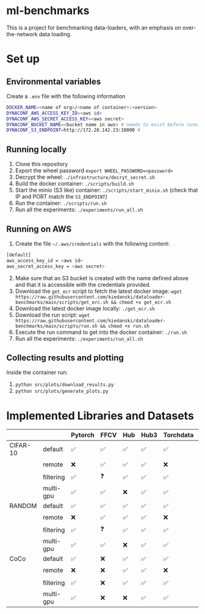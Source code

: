 # ml-benchmarks

This is a project for benchmarking data-loaders, with an emphasis on over-the-network data loading.

# Set up

## Environmental variables

Create a `.env` file with the following information

```sh
DOCKER_NAME=<name of org>/<name of container>:<version>
DYNACONF_AWS_ACCESS_KEY_ID=<aws id>
DYNACONF_AWS_SECRET_ACCESS_KEY=<aws secret>
DYNACONF_BUCKET_NAME=<bucket name in aws> # needs to exist before running experiments
DYNACONF_S3_ENDPOINT=http://172.28.142.23:10000 # 
```

## Running locally

1. Clone this repository
2. Export the wheel password `export WHEEL_PASSWORD=<password>`
3. Decrypt the wheel: `./infrastructure/decryt_secret.sh`
4. Build the docker container: `./scripts/build.sh`
5. Start the minio (S3 like) container: `./scripts/start_minio.sh` (check that IP and PORT match the `S3_ENDPOINT`)
6. Run the container: `./scripts/run.sh`
7. Run all the experiments: `./experiments/run_all.sh`

## Running on AWS

1. Create the file `~/.aws/credentials` with the following content:
```sh
[default]
aws_access_key_id = <aws id> 
aws_secret_access_key = <aws secret>
```
2. Make sure that an S3 bucket is created with the name defined above and that it is accessible with the credentials provided.
3. Download the `get_ecr` script to fetch the latest docker image: `wget https://raw.githubusercontent.com/kiedanski/dataloader-benchmarks/main/scripts/get_erc.sh && chmod +x get_ecr.sh`
4. Download the latest docker image locally: `./get_ecr.sh`
5. Download the run script: `wget https://raw.githubusercontent.com/kiedanski/dataloader-benchmarks/main/scripts/run.sh && chmod +x run.sh` 
6. Execute the run command to get into the docker container: `./run.sh`
7. Run all the experiments: `./experiments/run_all.sh`


## Collecting results and plotting

Inside the container run:

1. `python src/plots/download_results.py`
2. `python src/plots/generate_plots.py`



# Implemented Libraries and Datasets

|          |           | Pytorch | FFCV | Hub | Hub3 | Torchdata | Webdataset | Squirrel |
| -------- | --------- | ------- | ---- | --- | ---- | --------- | ---------- | -------- |
| CIFAR-10 | default   | ✅      | ✅   | ✅  | ✅   | ✅        | ✅         |  ✅        |
|          | remote    | ❌      | ✅   | ✅  | ✅   | ❌        | ✅         |  ❓        |
|          | filtering | ✅      | ❓   | ✅  | ✅   | ✅        | ✅         |  ❓        |
|          | multi-gpu | ✅      | ✅   | ❌  | ✅   | ✅        | ✅         |  ✅        |
| RANDOM   | default   | ✅      | ✅   | ✅  | ✅   | ✅        | ✅         |  ✅        |
|          | remote    | ❌      | ✅   | ✅  | ✅   | ❌        | ✅         |  ❓        |
|          | filtering | ✅      | ❓   | ✅  | ✅   | ✅        | ✅         |  ❓        |
|          | multi-gpu | ✅      | ✅   | ❌  | ✅   | ✅        | ✅         |  ✅        |
| CoCo     | default   | ✅      | ❌   | ✅  | ✅   | ✅        | ✅         |  ✅        |
|          | remote    | ❌      | ❌   | ✅  | ✅   | ❌        | ✅         |  ❓        |
|          | filtering | ✅      | ❌   | ✅  | ✅   | ✅        | ✅         |  ❓        |
|          | multi-gpu | ✅      | ❌   | ❌  | ✅   | ✅        | ✅         |  ✅        |
